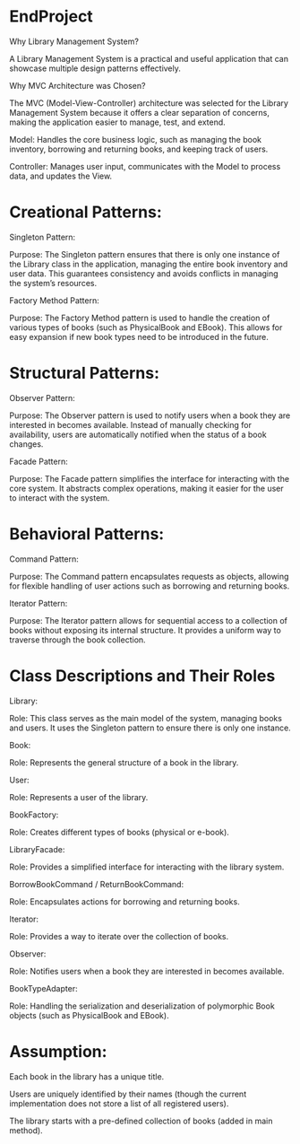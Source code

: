 # EndProject
Why Library Management System?

A Library Management System is a practical and useful application that can showcase multiple design patterns effectively.

Why MVC Architecture was Chosen?

The MVC (Model-View-Controller) architecture was selected for the Library Management System because it offers a clear separation of concerns, making the application easier to manage, test, and extend.

Model: Handles the core business logic, such as managing the book inventory, borrowing and returning books, and keeping track of users.

Controller: Manages user input, communicates with the Model to process data, and updates the View.


# Creational Patterns:

Singleton Pattern:

Purpose: The Singleton pattern ensures that there is only one instance of the Library class in the application, managing the entire book inventory and user data. This guarantees consistency and avoids conflicts in managing the system’s resources.

Factory Method Pattern:

Purpose: The Factory Method pattern is used to handle the creation of various types of books (such as PhysicalBook and EBook). This allows for easy expansion if new book types need to be introduced in the future.

# Structural Patterns:

Observer Pattern:

Purpose: The Observer pattern is used to notify users when a book they are interested in becomes available. Instead of manually checking for availability, users are automatically notified when the status of a book changes.

Facade Pattern:

Purpose: The Facade pattern simplifies the interface for interacting with the core system. It abstracts complex operations, making it easier for the user to interact with the system.

# Behavioral Patterns:

Command Pattern:

Purpose: The Command pattern encapsulates requests as objects, allowing for flexible handling of user actions such as borrowing and returning books.

Iterator Pattern:

Purpose: The Iterator pattern allows for sequential access to a collection of books without exposing its internal structure. It provides a uniform way to traverse through the book collection.


# Class Descriptions and Their Roles

Library:

Role: This class serves as the main model of the system, managing books and users. It uses the Singleton pattern to ensure there is only one instance.

Book:

Role: Represents the general structure of a book in the library.

User:

Role: Represents a user of the library.

BookFactory:

Role: Creates different types of books (physical or e-book).

LibraryFacade:

Role: Provides a simplified interface for interacting with the library system.

BorrowBookCommand / ReturnBookCommand:

Role: Encapsulates actions for borrowing and returning books.

Iterator:

Role: Provides a way to iterate over the collection of books.

Observer:

Role: Notifies users when a book they are interested in becomes available.

BookTypeAdapter:

Role: Handling the serialization and deserialization of polymorphic Book objects (such as PhysicalBook and EBook).


# Assumption:

Each book in the library has a unique title.

Users are uniquely identified by their names (though the current implementation does not store a list of all registered users).

The library starts with a pre-defined collection of books (added in main method).
